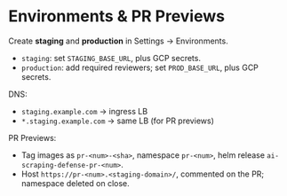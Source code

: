 # Environments & PR Previews

Create **staging** and **production** in Settings → Environments.
- `staging`: set `STAGING_BASE_URL`, plus GCP secrets.
- `production`: add required reviewers; set `PROD_BASE_URL`, plus GCP secrets.

DNS:
- `staging.example.com` → ingress LB
- `*.staging.example.com` → same LB (for PR previews)

PR Previews:
- Tag images as `pr-<num>-<sha>`, namespace `pr-<num>`, helm release `ai-scraping-defense-pr-<num>`.
- Host `https://pr-<num>.<staging-domain>/`, commented on the PR; namespace deleted on close.
